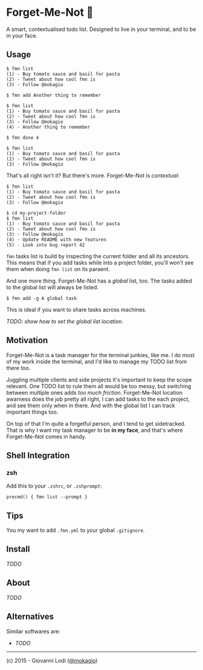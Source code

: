 # Forget-Me-Not 🌸

A smart, contextualised todo list. Designed to live in your terminal, and to be in your face.

## Usage

```
$ fmn list
(1) - Buy tomato sauce and basil for pasta
(2) - Tweet about how cool fmn is
(3) - Follow @mokagio

$ fmn add Another thing to remember

$ fmn list
(1) - Buy tomato sauce and basil for pasta
(2) - Tweet about how cool fmn is
(3) - Follow @mokagio
(4) - Another thing to remember

$ fmn done 4

$ fmn list
(1) - Buy tomato sauce and basil for pasta
(2) - Tweet about how cool fmn is
(3) - Follow @mokagio
```

That's all right isn't it? But there's more. Forget-Me-Not is *contextual*:

```
$ fmn list
(1) - Buy tomato sauce and basil for pasta
(2) - Tweet about how cool fmn is
(3) - Follow @mokagio

$ cd my-project-folder
$ fmn list
(1) - Buy tomato sauce and basil for pasta
(2) - Tweet about how cool fmn is
(3) - Follow @mokagio
(4) - Update README with new features
(5) - Look into bug report 42
```

`fmn` tasks list is build by inspecting the current folder and all its ancestors. This means that if you add tasks while into a project folder, you'll won't see them when doing `fmn list` on its paraent.

And one more thing. Forget-Me-Not has a *global* list, too. The tasks added to the global list will always be listed.

```
$ fmn add -g A global task
```

This is ideal if you want to share tasks across machines.

_TODO: show how to set the global list location._

## Motivation

Forget-Me-Not is a task manager for the terminal junkies, like me. I do most of my work inside the terminal, and I'd like to manage my TODO list from there too.

Juggling multiple clients and side projects it's important to keep the scope relevant. One TODO list to rule them all would be too messy, but switching between multiple ones adds _too much friction_. Forget-Me-Not location awarness does the job pretty all right, I can add tasks to the each project, and see them only when in there. And with the global list I can track important things too.

On top of that I'm quite a forgetful person, and I tend to get sidetracked. That is why I want my task manager to be **in my face**, and that's where Forget-Me-Not comes in handy.

## Shell Integration

### zsh

Add this to your `.zshrc`, or `.zshprompt`:

```
precmd() { fmn list --prompt }
```

## Tips

You my want to add `.fmn.yml` to your global `.gitignore`.

## Install

_TODO_

## About

_TODO_

## Alternatives

Similar softwares are:

* _TODO_

---

(c) 2015 - Giovanni Lodi ([@mokagio](https://twitter.com/mokagio))
